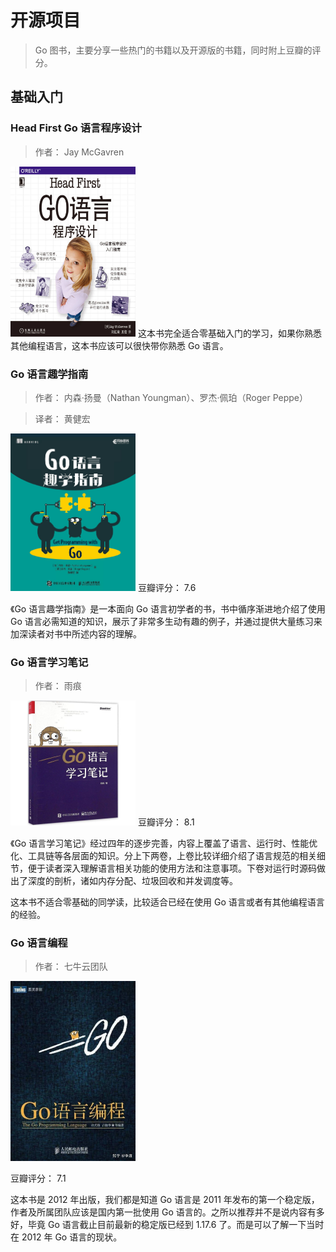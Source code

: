 # 开源项目

> Go 图书，主要分享一些热门的书籍以及开源版的书籍，同时附上豆瓣的评分。

## 基础入门

### Head First Go 语言程序设计

> 作者： Jay McGavren

<img src="https://raw.githubusercontent.com/Greggwen/img-source/main/Books/HeadFirstGo.jpg" width="200px">
这本书完全适合零基础入门的学习，如果你熟悉其他编程语言，这本书应该可以很快带你熟悉 Go 语言。

### Go 语言趣学指南

> 作者： 内森·扬曼（Nathan Youngman）、罗杰·佩珀（Roger Peppe）

> 译者： 黄健宏

<img src="https://raw.githubusercontent.com/Greggwen/img-source/main/Books/Go%E8%AF%AD%E8%A8%80%E8%B6%A3%E5%AD%A6.jpg" width="200px">
豆瓣评分： 7.6

《Go 语言趣学指南》是一本面向 Go 语言初学者的书，书中循序渐进地介绍了使用 Go 语言必需知道的知识，展示了非常多生动有趣的例子，并通过提供大量练习来加深读者对书中所述内容的理解。

### Go 语言学习笔记

> 作者： 雨痕

<img src="https://raw.githubusercontent.com/Greggwen/img-source/main/Books/Go%E8%AF%AD%E8%A8%80%E5%AD%A6%E4%B9%A0%E7%AC%94%E8%AE%B0.jpg" width="200px">
豆瓣评分： 8.1

《Go 语言学习笔记》经过四年的逐步完善，内容上覆盖了语言、运行时、性能优化、工具链等各层面的知识。分上下两卷，上卷比较详细介绍了语言规范的相关细节，便于读者深入理解语言相关功能的使用方法和注意事项。下卷对运行时源码做出了深度的剖析，诸如内存分配、垃圾回收和并发调度等。

这本书不适合零基础的同学读，比较适合已经在使用 Go 语言或者有其他编程语言的经验。

### Go 语言编程

> 作者： 七牛云团队

<img src="https://raw.githubusercontent.com/Greggwen/img-source/main/Books/Go%E8%AF%AD%E8%A8%80%E7%BC%96%E7%A8%8B.png" width="200px">

豆瓣评分： 7.1

这本书是 2012 年出版，我们都是知道 Go 语言是 2011 年发布的第一个稳定版，作者及所属团队应该是国内第一批使用 Go 语言的。之所以推荐并不是说内容有多好，毕竟 Go 语言截止目前最新的稳定版已经到 1.17.6 了。而是可以了解一下当时在 2012 年 Go 语言的现状。
